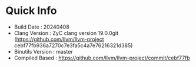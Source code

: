 # Quick Info
* Build Date : 20240408
* Clang Version : ZyC clang version 19.0.0git (https://github.com/llvm/llvm-project cebf77fb936a7270c7e3fa5c4a7e76216321d385)
* Binutils Version : master
* Compiled Based : https://github.com/llvm/llvm-project/commit/cebf77fb

